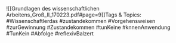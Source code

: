 
![[Grundlagen des wissenschaftlichen Arbeitens_Groß_II_170223.pdf#page=9]]Tags & Topics:
   #Wissenschaftlerdas
   #zustandekommen
   #Vorgehensweisen
   #zurGewinnung
   #Zustandekommen
   #tunKeine
   #knnenAnwendung
   #TunKein
   #Abfolge
   #reflexivBalzert